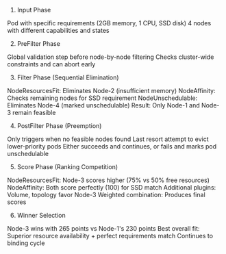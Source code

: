 1. Input Phase

Pod with specific requirements (2GB memory, 1 CPU, SSD disk)
4 nodes with different capabilities and states

2. PreFilter Phase

Global validation step before node-by-node filtering
Checks cluster-wide constraints and can abort early

3. Filter Phase (Sequential Elimination)

NodeResourcesFit: Eliminates Node-2 (insufficient memory)
NodeAffinity: Checks remaining nodes for SSD requirement
NodeUnschedulable: Eliminates Node-4 (marked unschedulable)
Result: Only Node-1 and Node-3 remain feasible

4. PostFilter Phase (Preemption)

Only triggers when no feasible nodes found
Last resort attempt to evict lower-priority pods
Either succeeds and continues, or fails and marks pod unschedulable

5. Score Phase (Ranking Competition)

NodeResourcesFit: Node-3 scores higher (75% vs 50% free resources)
NodeAffinity: Both score perfectly (100) for SSD match
Additional plugins: Volume, topology favor Node-3
Weighted combination: Produces final scores

6. Winner Selection

Node-3 wins with 265 points vs Node-1's 230 points
Best overall fit: Superior resource availability + perfect requirements match
Continues to binding cycle